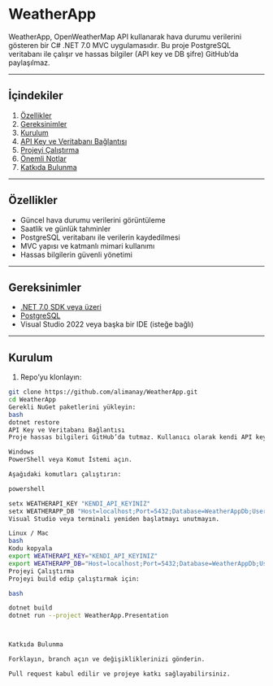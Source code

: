 # WeatherApp

WeatherApp, OpenWeatherMap API kullanarak hava durumu verilerini gösteren bir C# .NET 7.0 MVC uygulamasıdır. Bu proje PostgreSQL veritabanı ile çalışır ve hassas bilgiler (API key ve DB şifre) GitHub’da paylaşılmaz.

---

## İçindekiler

1. [Özellikler](#özellikler)  
2. [Gereksinimler](#gereksinimler)  
3. [Kurulum](#kurulum)  
4. [API Key ve Veritabanı Bağlantısı](#api-key-ve-veritabanı-bağlantısı)  
5. [Projeyi Çalıştırma](#projeyi-çalıştırma)  
6. [Önemli Notlar](#önemli-notlar)  
7. [Katkıda Bulunma](#katkıda-bulunma)  

---

## Özellikler

- Güncel hava durumu verilerini görüntüleme  
- Saatlik ve günlük tahminler  
- PostgreSQL veritabanı ile verilerin kaydedilmesi  
- MVC yapısı ve katmanlı mimari kullanımı  
- Hassas bilgilerin güvenli yönetimi  

---

## Gereksinimler

- [.NET 7.0 SDK veya üzeri](https://dotnet.microsoft.com/download/dotnet/7.0)  
- [PostgreSQL](https://www.postgresql.org/download/)  
- Visual Studio 2022 veya başka bir IDE (isteğe bağlı)

---

## Kurulum

1. Repo’yu klonlayın:

```bash
git clone https://github.com/alimanay/WeatherApp.git
cd WeatherApp
Gerekli NuGet paketlerini yükleyin:
bash
dotnet restore
API Key ve Veritabanı Bağlantısı
Proje hassas bilgileri GitHub’da tutmaz. Kullanıcı olarak kendi API key ve DB bilgilerinizi environment variable olarak ayarlamalısınız.

Windows
PowerShell veya Komut İstemi açın.

Aşağıdaki komutları çalıştırın:

powershell

setx WEATHERAPI_KEY "KENDI_API_KEYINIZ"
setx WEATHERAPP_DB "Host=localhost;Port=5432;Database=WeatherAppDb;Username=postgres;Password=SIFRENIZ"
Visual Studio veya terminali yeniden başlatmayı unutmayın.

Linux / Mac
bash
Kodu kopyala
export WEATHERAPI_KEY="KENDI_API_KEYINIZ"
export WEATHERAPP_DB="Host=localhost;Port=5432;Database=WeatherAppDb;Username=postgres;Password=SIFRENIZ"
Projeyi Çalıştırma
Projeyi build edip çalıştırmak için:

bash

dotnet build
dotnet run --project WeatherApp.Presentation



Katkıda Bulunma

Forklayın, branch açın ve değişikliklerinizi gönderin.

Pull request kabul edilir ve projeye katkı sağlayabilirsiniz.

